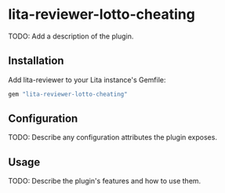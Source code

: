 # lita-reviewer-lotto-cheating

TODO: Add a description of the plugin.

## Installation

Add lita-reviewer to your Lita instance's Gemfile:

``` ruby
gem "lita-reviewer-lotto-cheating"
```

## Configuration

TODO: Describe any configuration attributes the plugin exposes.

## Usage

TODO: Describe the plugin's features and how to use them.
